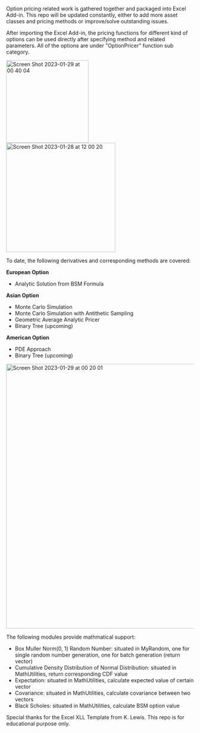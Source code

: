 Option pricing related work is gathered together and packaged into Excel Add-in. This repo will be updated constantly, either to add more asset classes and pricing methods or improve/solve outstanding issues. 

After importing the Excel Add-in, the pricing functions for different kind of options can be used directly after specifying method and related parameters. All of the options are under "OptionPricer" function sub category.

<img width="220.85" alt="Screen Shot 2023-01-29 at 00 40 04" src="https://user-images.githubusercontent.com/51311870/215307366-d4ecf1a6-345b-445e-b63d-0fdde0e2840a.png"> <img width="293.3" alt="Screen Shot 2023-01-28 at 12 00 20" src="https://user-images.githubusercontent.com/51311870/215291202-681561a1-d327-4ace-ad5d-6276febd27ec.png">

To date, the following derivatives and corresponding methods are covered:

**European Option**
- Analytic Solution from BSM Formula

**Asian Option**
- Monte Carlo Simulation
- Monte Carlo Simulation with Antithetic Sampling
- Geometric Average Analytic Pricer
- Binary Tree (upcoming)

**American Option**
- PDE Approach
- Binary Tree (upcoming)

<img width="709" alt="Screen Shot 2023-01-29 at 00 20 01" src="https://user-images.githubusercontent.com/51311870/215306663-aaf5f293-c838-45e7-889b-62fc20948811.png">

The following modules provide mathmatical support:
- Box Muller Norm(0, 1) Random Number: situated in MyRandom, one for single random number generation, one for batch generation (return vector<double>)
- Cumulative Density Distribution of Normal Distribution: situated in MathUtilities, return corresponding CDF value
- Expectation: situated in MathUtilities, calculate expected value of certain vector
- Covariance: situated in MathUtilities, calculate covariance between two vectors
- Black Scholes: situated in MathUtilities, calculate BSM option value

Special thanks for the Excel XLL Template from K. Lewis. This repo is for educational purpose only. 

